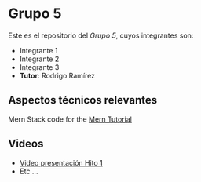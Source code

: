 # Grupo 5
Este es el repositorio del *Grupo 5*, cuyos integrantes son:
* Integrante 1
* Integrante 2
* Integrante 3
* **Tutor**: Rodrigo Ramírez


## Aspectos técnicos relevantes
Mern Stack code for the [Mern Tutorial](https://www.mongodb.com/languages/mern-stack-tutorial)

## Videos
* [Video presentación Hito 1](https://www.youtube.com/)
* Etc ...
